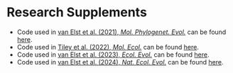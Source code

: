 # Research Supplements

- Code used in [van Elst et al. (2021), *Mol. Phylogenet. Evol.*](https://doi.org/10.1016/j.ympev.2020.107036) can be found [here](https://github.com/t-vane/van_Elst_et_al_2021_Myrmecocystus_phylogenomics).
- Code used in [Tiley et al. (2022), *Mol. Ecol.*](https://doi.org/10.1111/mec.16632) can be found [here](https://github.com/t-vane/Tiley_et_al_2022_Microcebus_lehilahytsara).
- Code used in [van Elst et al. (2023), *Ecol. Evol.*](https://doi.org/10.1002/ece3.10254) can be found [here](https://github.com/t-vane/vanElst_et_al_2023_Microcebus_gerpi).
- Code used in [van Elst et al. (2024), *Nat. Ecol. Evol.*](https://doi.org/10.1038/s41559-024-02547-w) can be found [here](https://github.com/t-vane/vanElst_et_al_2024_Cryptic_diversification).
